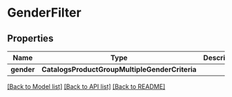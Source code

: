 # GenderFilter


## Properties
Name | Type | Description | Notes
------------ | ------------- | ------------- | -------------
**gender** | **CatalogsProductGroupMultipleGenderCriteria** |  | 

[[Back to Model list]](../README.md#documentation-for-models) [[Back to API list]](../README.md#documentation-for-api-endpoints) [[Back to README]](../README.md)


